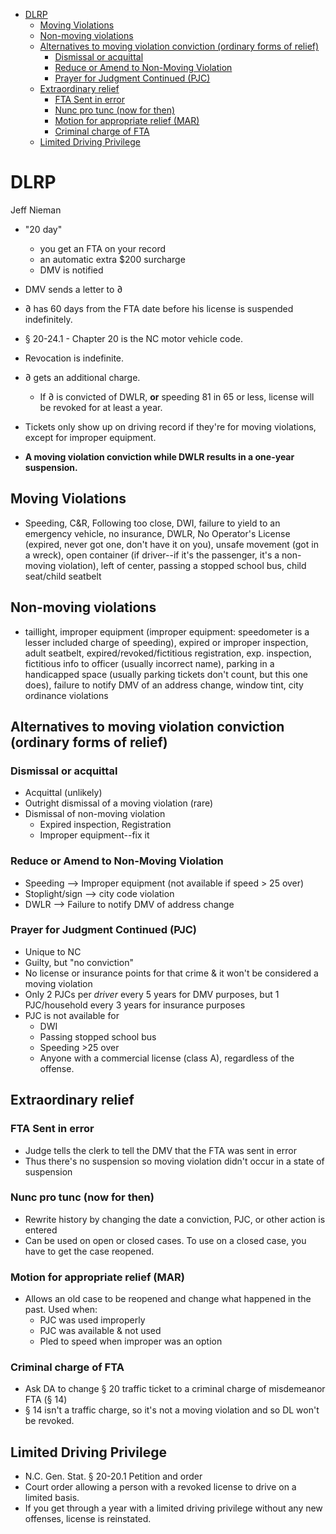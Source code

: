 - [DLRP ](#dlrp)
	- [Moving Violations](#moving-violations)
	- [Non-moving violations](#non-moving-violations)
	- [Alternatives to moving violation conviction (ordinary forms of relief)](#alternatives-to-moving-violation-conviction-ordinary-forms-of-relief)
		- [Dismissal or acquittal](#dismissal-or-acquittal)
		- [Reduce or Amend to Non-Moving Violation](#reduce-or-amend-to-non-moving-violation)
		- [Prayer for Judgment Continued (PJC)](#prayer-for-judgment-continued-pjc)
	- [Extraordinary relief](#extraordinary-relief)
		- [FTA Sent in error](#fta-sent-in-error)
		- [Nunc pro tunc (now for then)](#nunc-pro-tunc-now-for-then)
		- [Motion for appropriate relief (MAR)](#motion-for-appropriate-relief-mar)
		- [Criminal charge of FTA](#criminal-charge-of-fta)
	- [Limited Driving Privilege](#limited-driving-privilege)

# DLRP 
Jeff Nieman
* "20 day"
	* you get an FTA on your record 
	* an automatic extra $200 surcharge
	* DMV is notified
* DMV sends a letter to ∂
* ∂ has 60 days from the FTA date before his license is suspended indefinitely.
* § 20-24.1 - Chapter 20 is the NC motor vehicle code.
* Revocation is indefinite.
* ∂ gets an additional charge.
	* If ∂ is convicted of DWLR, **or** speeding 81 in 65 or less, license will be revoked for at least a year.
* Tickets only show up on driving record if they're for moving violations, except for improper equipment.

* **A moving violation conviction while DWLR results in a one-year suspension.**
## Moving Violations
* Speeding, C&R, Following too close, DWI, failure to yield to an emergency vehicle, no insurance, DWLR, No Operator's License (expired, never got one, don't have it on you), unsafe movement (got in a wreck), open container (if driver--if it's the passenger, it's a non-moving violation), left of center, passing a stopped school bus, child seat/child seatbelt

## Non-moving violations
* taillight, improper equipment (improper equipment: speedometer is a lesser included charge of speeding), expired or improper inspection, adult seatbelt, expired/revoked/fictitious registration, exp. inspection, fictitious info to officer (usually incorrect name), parking in a handicapped space (usually parking tickets don't count, but this one does), failure to notify DMV of an address change, window tint, city ordinance violations

## Alternatives to moving violation conviction (ordinary forms of relief)
### Dismissal or acquittal
* Acquittal (unlikely)
* Outright dismissal of a moving violation (rare)
* Dismissal of non-moving violation
	* Expired inspection, Registration
	* Improper equipment--fix it

### Reduce or Amend to Non-Moving Violation
* Speeding --> Improper equipment (not available if speed > 25 over)
* Stoplight/sign --> city code violation
* DWLR --> Failure to notify DMV of address change

### Prayer for Judgment Continued (PJC)
* Unique to NC
* Guilty, but "no conviction"
* No license or insurance points for that crime & it won't be considered a moving violation
* Only 2 PJCs per *driver* every 5 years for DMV purposes, but 1 PJC/household every 3 years for insurance purposes
* PJC is not available for
	* DWI
	* Passing stopped school bus
	* Speeding >25 over
	* Anyone with a commercial license (class A), regardless of the offense.

## Extraordinary relief
### FTA Sent in error
* Judge tells the clerk to tell the DMV that the FTA was sent in error
* Thus there's no suspension so moving violation didn't occur in a state of suspension

### Nunc pro tunc (now for then)
* Rewrite history by changing the date a conviction, PJC, or other action is entered
* Can be used on open or closed cases. To use on a closed case, you have to get the case reopened.

### Motion for appropriate relief (MAR)
* Allows an old case to be reopened and change what happened in the past. Used when:
	* PJC was used improperly
	* PJC was available & not used
	* Pled to speed when improper was an option

### Criminal charge of FTA
* Ask DA to change § 20 traffic ticket to a criminal charge of misdemeanor FTA (§ 14)
* § 14 isn't a traffic charge, so it's not a moving violation and so DL won't be revoked.

## Limited Driving Privilege
* N.C. Gen. Stat. § 20-20.1 Petition and order
* Court order allowing a person with a revoked license to drive on a limited basis.
 * If you get through a year with a limited driving privilege without any new offenses, license is reinstated.